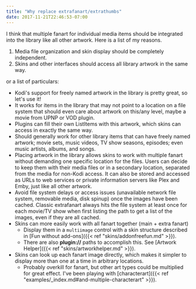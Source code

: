 ```yaml
---
title: "Why replace extrafanart/extrathumbs"
date: 2017-11-21T22:46:53-07:00
---
```


I think that multiple fanart for individual media items should be integrated into the
library like all other artwork. Here is a list of my reasons.

1. Media file organization and skin display should be completely independent.
2. Skins and other interfaces should access all library artwork in the same way.

or a list of particulars:

- Kodi's support for freely named artwork in the library is pretty great, so let's use it!
- It works for items in the library that may not point to a location on a file system that
  should even care about artwork on this/any level, maybe a movie from UPNP or VOD plugin.
- Plugins can fill their own ListItems with this artwork, which skins can access in exactly the same way.
- Should generally work for other library items that can have freely named artwork;
  movie sets, music videos, TV show seasons, episodes; even music artists, albums, and songs.
- Placing artwork in the library allows skins to work with multiple fanart without demanding one
  specific location for the files. Users can decide to keep them with their media files or
  in a secondary location, separated from the media for non-Kodi access. It can
  also be stored and accessed as URLs to web services or private information servers
  like Plex and Emby, just like all other artwork.
- Avoid file system delays or access issues (unavailable network file system, removable media, disk spinup)
  once the images have been cached. Classic extrafanart always hits the file system at least once for each
  movie/TV show when first listing the path to get a list of the images, even if they are all cached.
- Skins can more easily work with all fanart together (main + extra fanart)
  - Display them in a `multiimage` control with a skin structure described in
    [Fun without add-ons]({{< ref "skins/addonfreefun.md" >}}).
  - There are also **plugin://** paths to accomplish this.
    See [Artwork Helper]({{< ref "skins/artworkhelper.md" >}}).
- Skins can look up each fanart image directly, which makes it simpler to display more than
  one at a time in arbitrary locations.
  - Probably overkill for fanart, but other art types could be multiplied for great effect.
    I've been playing with [characterart]({{< ref "examples/_index.md#and-multiple-characterart" >}}).
